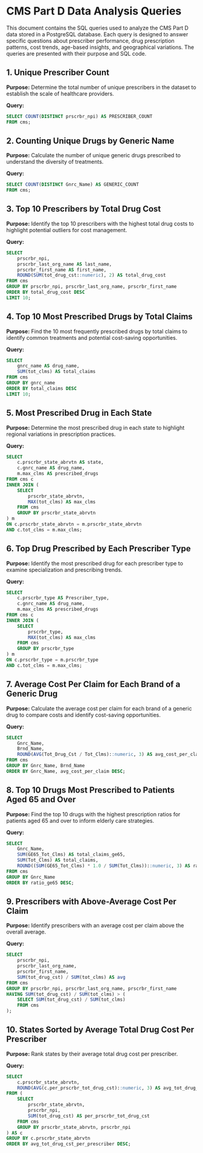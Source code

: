# CMS Part D Data Analysis Queries

This document contains the SQL queries used to analyze the CMS Part D data stored in a PostgreSQL database. Each query is designed to answer specific questions about prescriber performance, drug prescription patterns, cost trends, age-based insights, and geographical variations. The queries are presented with their purpose and SQL code.

## 1. Unique Prescriber Count
**Purpose:** Determine the total number of unique prescribers in the dataset to establish the scale of healthcare providers.

**Query:**
```sql
SELECT COUNT(DISTINCT prscrbr_npi) AS PRESCRIBER_COUNT 
FROM cms;
```

## 2. Counting Unique Drugs by Generic Name
**Purpose:** Calculate the number of unique generic drugs prescribed to understand the diversity of treatments.

**Query:**
```sql
SELECT COUNT(DISTINCT Gnrc_Name) AS GENERIC_COUNT 
FROM cms;
```

## 3. Top 10 Prescribers by Total Drug Cost
**Purpose:** Identify the top 10 prescribers with the highest total drug costs to highlight potential outliers for cost management.

**Query:**
```sql
SELECT 
    prscrbr_npi,
    prscrbr_last_org_name AS last_name, 
    prscrbr_first_name AS first_name, 
    ROUND(SUM(tot_drug_cst::numeric), 2) AS total_drug_cost
FROM cms
GROUP BY prscrbr_npi, prscrbr_last_org_name, prscrbr_first_name
ORDER BY total_drug_cost DESC
LIMIT 10;
```

## 4. Top 10 Most Prescribed Drugs by Total Claims
**Purpose:** Find the 10 most frequently prescribed drugs by total claims to identify common treatments and potential cost-saving opportunities.

**Query:**
```sql
SELECT 
    gnrc_name AS drug_name, 
    SUM(tot_clms) AS total_claims
FROM cms
GROUP BY gnrc_name
ORDER BY total_claims DESC
LIMIT 10;
```

## 5. Most Prescribed Drug in Each State
**Purpose:** Determine the most prescribed drug in each state to highlight regional variations in prescription practices.

**Query:**
```sql
SELECT 
    c.prscrbr_state_abrvtn AS state, 
    c.gnrc_name AS drug_name, 
    m.max_clms AS prescribed_drugs
FROM cms c 
INNER JOIN (
    SELECT 
        prscrbr_state_abrvtn, 
        MAX(tot_clms) AS max_clms 
    FROM cms 
    GROUP BY prscrbr_state_abrvtn
) m
ON c.prscrbr_state_abrvtn = m.prscrbr_state_abrvtn 
AND c.tot_clms = m.max_clms;
```

## 6. Top Drug Prescribed by Each Prescriber Type
**Purpose:** Identify the most prescribed drug for each prescriber type to examine specialization and prescribing trends.

**Query:**
```sql
SELECT 
    c.prscrbr_type AS Prescriber_type, 
    c.gnrc_name AS drug_name, 
    m.max_clms AS prescribed_drugs
FROM cms c 
INNER JOIN (
    SELECT 
        prscrbr_type, 
        MAX(tot_clms) AS max_clms 
    FROM cms 
    GROUP BY prscrbr_type
) m
ON c.prscrbr_type = m.prscrbr_type 
AND c.tot_clms = m.max_clms;
```

## 7. Average Cost Per Claim for Each Brand of a Generic Drug
**Purpose:** Calculate the average cost per claim for each brand of a generic drug to compare costs and identify cost-saving opportunities.

**Query:**
```sql
SELECT 
    Gnrc_Name, 
    Brnd_Name, 
    ROUND(AVG(Tot_Drug_Cst / Tot_Clms)::numeric, 3) AS avg_cost_per_claim 
FROM cms 
GROUP BY Gnrc_Name, Brnd_Name 
ORDER BY Gnrc_Name, avg_cost_per_claim DESC;
```

## 8. Top 10 Drugs Most Prescribed to Patients Aged 65 and Over
**Purpose:** Find the top 10 drugs with the highest prescription ratios for patients aged 65 and over to inform elderly care strategies.

**Query:**
```sql
SELECT 
    Gnrc_Name, 
    SUM(GE65_Tot_Clms) AS total_claims_ge65, 
    SUM(Tot_Clms) AS total_claims, 
    ROUND((SUM(GE65_Tot_Clms) * 1.0 / SUM(Tot_Clms))::numeric, 3) AS ratio_ge65 
FROM cms 
GROUP BY Gnrc_Name 
ORDER BY ratio_ge65 DESC;
```

## 9. Prescribers with Above-Average Cost Per Claim
**Purpose:** Identify prescribers with an average cost per claim above the overall average.

**Query:**
```sql
SELECT 
    prscrbr_npi, 
    prscrbr_last_org_name,
    prscrbr_first_name,
    SUM(tot_drug_cst) / SUM(tot_clms) AS avg
FROM cms 
GROUP BY prscrbr_npi, prscrbr_last_org_name, prscrbr_first_name
HAVING SUM(tot_drug_cst) / SUM(tot_clms) > (
    SELECT SUM(tot_drug_cst) / SUM(tot_clms) 
    FROM cms
);
```

## 10. States Sorted by Average Total Drug Cost Per Prescriber
**Purpose:** Rank states by their average total drug cost per prescriber.

**Query:**
```sql
SELECT 
    c.prscrbr_state_abrvtn, 
    ROUND(AVG(c.per_prscrbr_tot_drug_cst)::numeric, 3) AS avg_tot_drug_cst_per_prescriber
FROM (
    SELECT 
        prscrbr_state_abrvtn,
        prscrbr_npi,
        SUM(tot_drug_cst) AS per_prscrbr_tot_drug_cst 
    FROM cms 
    GROUP BY prscrbr_state_abrvtn, prscrbr_npi
) AS c
GROUP BY c.prscrbr_state_abrvtn
ORDER BY avg_tot_drug_cst_per_prescriber DESC;
```